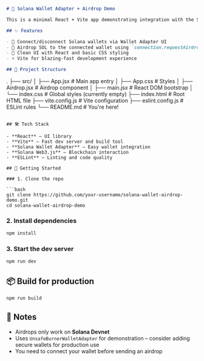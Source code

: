 ```markdown
# 🚀 Solana Wallet Adapter + Airdrop Demo

This is a minimal React + Vite app demonstrating integration with the Solana Wallet Adapter and an airdrop feature on the Devnet.

## ✨ Features

- 🔌 Connect/disconnect Solana wallets via Wallet Adapter UI
- 🎁 Airdrop SOL to the connected wallet using `connection.requestAirdrop`
- 🧼 Clean UI with React and basic CSS styling
- ⚡️ Vite for blazing-fast development experience

## 🧱 Project Structure

```
.
├── src/
│   ├── App.jsx               # Main app entry
│   ├── App.css               # Styles
│   ├── Airdrop.jsx           # Airdrop component
│   ├── main.jsx              # React DOM bootstrap
│   └── index.css             # Global styles (currently empty)
├── index.html                # Root HTML file
├── vite.config.js            # Vite configuration
├── eslint.config.js          # ESLint rules
└── README.md                 # You're here!
```

## 🛠️ Tech Stack

- **React** – UI library
- **Vite** – Fast dev server and build tool
- **Solana Wallet Adapter** – Easy wallet integration
- **Solana Web3.js** – Blockchain interaction
- **ESLint** – Linting and code quality

## 🧪 Getting Started

### 1. Clone the repo

```bash
git clone https://github.com/your-username/solana-wallet-airdrop-demo.git
cd solana-wallet-airdrop-demo
```

### 2. Install dependencies

```bash
npm install
```

### 3. Start the dev server

```bash
npm run dev
```

## 📦 Build for production

```bash
npm run build
```

## 🧩 Notes

- Airdrops only work on **Solana Devnet**
- Uses `UnsafeBurnerWalletAdapter` for demonstration – consider adding secure wallets for production use
- You need to connect your wallet before sending an airdrop
